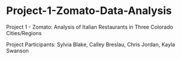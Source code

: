 # Project-1-Zomato-Data-Analysis

Project 1 - Zomato: Analysis of Italian Restaurants in Three Colorado Cities/Regions

Project Participants:
Sylvia Blake,
Calley Breslau,
Chris Jordan,
Kayla Swanson 
